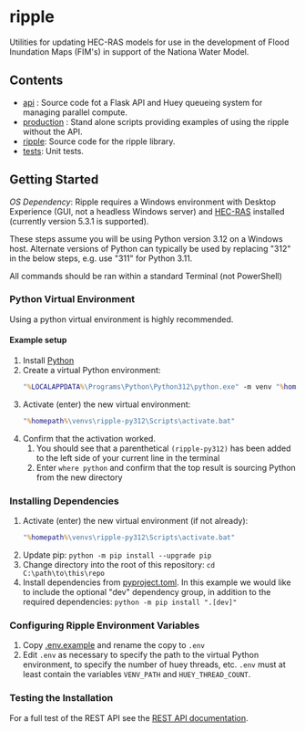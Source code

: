 # ripple
Utilities for updating HEC-RAS models for use in the development of Flood Inundation Maps (FIM's) in support of the Nationa Water Model. 

## Contents

 - [api](api/) : Source code fot a Flask API and Huey queueing system for managing parallel compute. 
 - [production](production/) : Stand alone scripts providing examples of using the ripple without the API.
 - [ripple](ripple/): Source code for the ripple library.
 - [tests](tests/): Unit tests.

## Getting Started

*OS Dependency*: Ripple requires a Windows environment with Desktop Experience (GUI, not a headless Windows server) and [HEC-RAS](https://www.hec.usace.army.mil/software/hec-ras/download.aspx) installed (currently version 5.3.1 is supported).


These steps assume you will be using Python version 3.12 on a Windows host. Alternate versions of Python can typically be used by replacing "312" in the below steps, e.g. use "311" for Python 3.11.

All commands should be ran within a standard Terminal (not PowerShell)

### Python Virtual Environment
Using a python virtual environment is highly recommended. 

#### Example setup
1. Install [Python](https://www.python.org/downloads/)
1. Create a virtual Python environment: 
    ```bat
    "%LOCALAPPDATA%\Programs\Python\Python312\python.exe" -m venv "%homepath%\venvs\ripple-py312"
    ```
1. Activate (enter) the new virtual environment: 
    ```bat 
    "%homepath%\venvs\ripple-py312\Scripts\activate.bat"
    ```
1. Confirm that the activation worked.
    1. You should see that a parenthetical `(ripple-py312)` has been added to the left side of your current line in the terminal
    1. Enter `where python` and confirm that the top result is sourcing Python from the new directory

### Installing Dependencies

1. Activate (enter) the new virtual environment (if not already): 
    ```bat
    "%homepath%\venvs\ripple-py312\Scripts\activate.bat"
    ```
1. Update pip: `python -m pip install --upgrade pip`
1. Change directory into the root of this repository: `cd C:\path\to\this\repo`
1. Install dependencies from [pyproject.toml](pyproject.toml). In this example we would like to include the optional "dev" dependency group, in addition to the required dependencies: `python -m pip install ".[dev]"`

### Configuring Ripple Environment Variables

1. Copy [.env.example](.env.example) and rename the copy to `.env`
1. Edit `.env` as necessary to specify the path to the virtual Python environment, to specify the number of huey threads, etc. `.env` must at least contain the variables `VENV_PATH` and `HUEY_THREAD_COUNT`.

### Testing the Installation

For a full test of the REST API see the [REST API documentation](api/README.md).